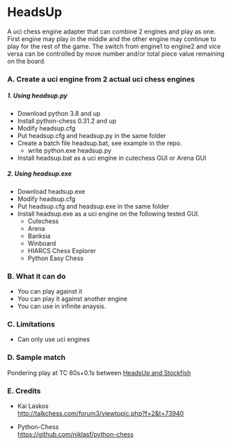 # HeadsUp
A uci chess engine adapter that can combine 2 engines and play as one. First engine may play in the middle and the other engine may continue to play for the rest of the game. The switch from engine1 to engine2 and vice versa can be controlled by move number and/or total piece value remaining on the board.

### A. Create a uci engine from 2 actual uci chess engines

##### 1. Using headsup.py
* Download python 3.8 and up
* Install python-chess 0.31.2 and up
* Modify headsup.cfg
* Put headsup.cfg and headsup.py in the same folder
* Create a batch file headsup.bat, see example in the repo.
    * write python.exe headsup.py
* Install headsup.bat as a uci engine in cutechess GUI or Arena GUI

##### 2. Using headsup.exe
* Download headsup.exe
* Modify headsup.cfg
* Put headsup.cfg and headsup.exe in the same folder
* Install headsup.exe as a uci engine on the following tested GUI.  
    * Cutechess
    * Arena
    * Banksia
    * Winboard
    * HIARCS Chess Explorer
    * Python Easy Chess
    
### B. What it can do
* You can play against it
* You can play it against another engine
* You can use in infinite anaysis.

### C. Limitations
* Can only use uci engines

### D. Sample match
Pondering play at TC 60s+0.1s between [HeadsUp and Stockfish](https://github.com/fsmosca/HeadsUp/wiki/HeadsUp-vs-Stockfish)


### E. Credits
* Kai Laskos  
http://talkchess.com/forum3/viewtopic.php?f=2&t=73940

* Python-Chess  
https://github.com/niklasf/python-chess
